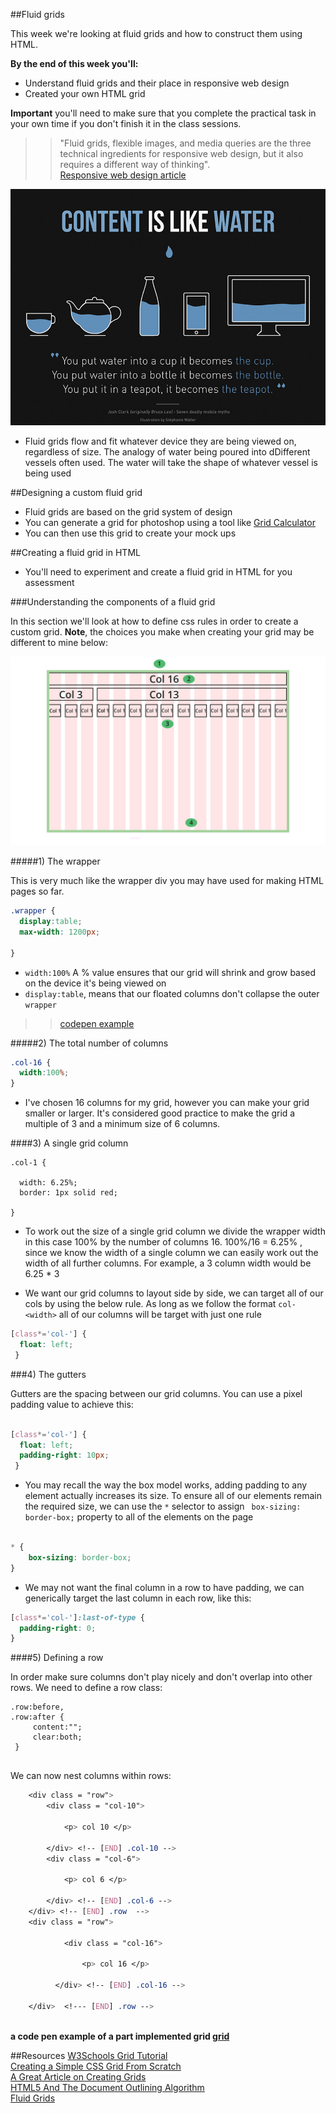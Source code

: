 ##Fluid grids 


This week we're looking at fluid grids and how to construct them using HTML.

**By the end of this week you'll:**

- Understand fluid grids and their place in responsive web design 
- Created your own HTML grid

**Important** you'll need to make sure that you complete the practical task in your own time if you don't finish it in the class sessions. 


>> "Fluid grids, flexible images, and media queries are the three technical ingredients for responsive web design, but it also requires a different way of thinking".  
[Responsive web design article](http://alistapart.com/article/responsive-web-design)    


![assets/content-water.jpg](assets/content-water.jpg)


- Fluid grids flow and fit whatever device they are being viewed on, regardless of size. The analogy of water being poured into dDifferent vessels often used. The water will take the shape of whatever vessel is being used




##Designing a custom fluid grid   

- Fluid grids are based on the grid system of design  
- You can generate a grid for photoshop using a tool like [Grid Calculator](http://gridcalculator.dk/#/960/16/20/20)   
- You can then use this grid to create your mock ups

##Creating a fluid grid in HTML 

- You'll need to experiment and create a fluid grid in HTML for you assessment


###Understanding the components of a fluid grid 

In this section we'll look at how to define css rules in order to create a custom grid. **Note**, the choices you make when creating your grid may be different to mine below: 


![](assets/grid.jpg)


#####1) The wrapper 

This is very much like the wrapper div you may have used for making HTML pages so far. 


```css
.wrapper {
  display:table;
  max-width: 1200px;
  
}

```

- `width:100%` A % value ensures that our grid will shrink and grow based on the device it's being viewed on
- `display:table`, means that our floated columns don't collapse the outer `wrapper`  

>> [codepen example](https://codepen.io/joeappleton18/pen/RGBXQE)


#####2) The total number of columns


```css
.col-16 {
  width:100%;
}
```

- I've chosen 16 columns for my grid, however you can make your grid smaller or larger. It's considered good practice to make the grid a multiple of 3 and a minimum size of 6 columns. 


####3) A single grid column   
```
.col-1 {
  
  width: 6.25%;
  border: 1px solid red;  
  
}
```

- To work out the size of a single grid column we divide the wrapper width in this case 100% by the number of columns 16. 100%/16 = 6.25% ,
since we know the width of a single column we can easily work out the width of all further columns. For example, a 3 column width would be 6.25 * 3

- We want our grid columns to layout side by side, we can target all of our cols by using the below rule. As long as we follow the format `col-<width>` all of our columns will be target with just one rule

```css
[class*='col-'] {
  float: left;
 }
```

###4) The gutters

Gutters are the spacing between our grid columns.  You can use a pixel  padding value to achieve this:

```css

[class*='col-'] {
  float: left;
  padding-right: 10px;
 }
```

-  You may recall the way the box model works, adding padding to any element actually increases its size. To ensure all of our elements remain the required size, we can use the `*` selector to assign ` box-sizing: border-box;` property to all of the elements on the page

```css

* {
    box-sizing: border-box;
}

```

- We may not want the final column in a row to have padding, we can generically target the last column in each row, like this:

```css
[class*='col-']:last-of-type {
  padding-right: 0;
}
```


####5) Defining a row 

In order make sure columns don't play nicely and don't overlap into other rows. We need to define a row class:


```
.row:before, 
.row:after {
     content:"";
     clear:both;
 }
 
```



We can now nest columns within rows:


```css
	<div class = "row"> 
		<div class = "col-10">
		
		 	<p> col 10 </p>
		
		</div> <!-- [END] .col-10 -->
		<div class = "col-6">
		
			<p> col 6 </p>
		
		</div> <!-- [END] .col-6 -->
	</div> <!-- [END] .row  -->
	<div class = "row">
	
			<div class = "col-16">
		
		 		<p> col 16 </p>
		
		  </div> <!-- [END] .col-16 -->
	
	</div>  <!--- [END] .row -->
 

```


**a code pen example of a part implemented grid [grid](https://codepen.io/joeappleton18/pen/WGgZXO)**


##Resources 
[W3Schools Grid Tutorial](http://www.w3schools.com/css/css_rwd_grid.asp)  
[Creating a Simple CSS Grid From Scratch](http://j4n.co/blog/Creating-your-own-css-grid-system)  
[A Great Article on Creating Grids](https://css-tricks.com/dont-overthink-it-grids/)    
[HTML5 And The Document Outlining Algorithm](https://www.smashingmagazine.com/2011/08/html5-and-the-document-outlining-algorithm/)     
[Fluid Grids](www10.landg.com/ProtectionPortal/home.htm)  

